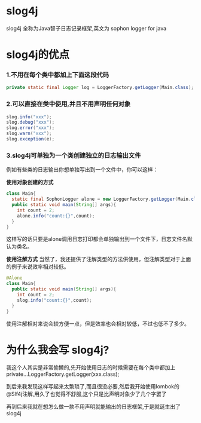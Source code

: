 # slog4j
slog4j 全称为Java智子日志记录框架,英文为 sophon logger for java

# slog4j的优点

### 1.不用在每个类中都加上下面这段代码

```java
private static final Logger log = LoggerFactory.getLogger(Main.class);
```

### 2.可以直接在类中使用,并且不用声明任何对象
```java
slog.info("xxx");
slog.debug("xxx");
slog.error("xxx");
slog.warn("xxx");
slog.exception(e);
```

### 3.slog4j可单独为一个类创建独立的日志输出文件

例如有些类的日志输出你想单独写出到一个文件中，你可以这样：

**使用对象创建的方式**
```java
class Main{
  static final SophonLogger alone = new LoggerFactory.getLogger(Main.class);
  public static void main(String[] args){
    int count = 2;
    alone.info("count:{}",count);
  }
}
```
这样写的话只要是alone调用日志打印都会单独输出到一个文件下，日志文件名默认为类名。

**使用注解方式**
当然了，我还提供了注解类型的方法供使用，但注解类型对于上面的例子来说效率相对较低。
```java
@Alone
class Main{
  public static void main(String[] args){
    int count = 2;
    slog.info("count:{}",count);
  }
}
```
使用注解相对来说会较方便一点，但是效率也会相对较低，不过也低不了多少。

# 为什么我会写 slog4j?
我这个人其实是非常偷懒的,先开始使用日志的时候需要在每个类中都加上private...LoggerFactory.getLogger(xxx.class);

到后来我发现这样写起来太繁琐了,而且很没必要,然后我开始使用lombok的@Slf4j注解,用久了也觉得不舒服,这个只是比声明对象少了几个字罢了

再到后来我就在想怎么做一款不用声明就能输出的日志框架,于是就诞生出了slog4j
